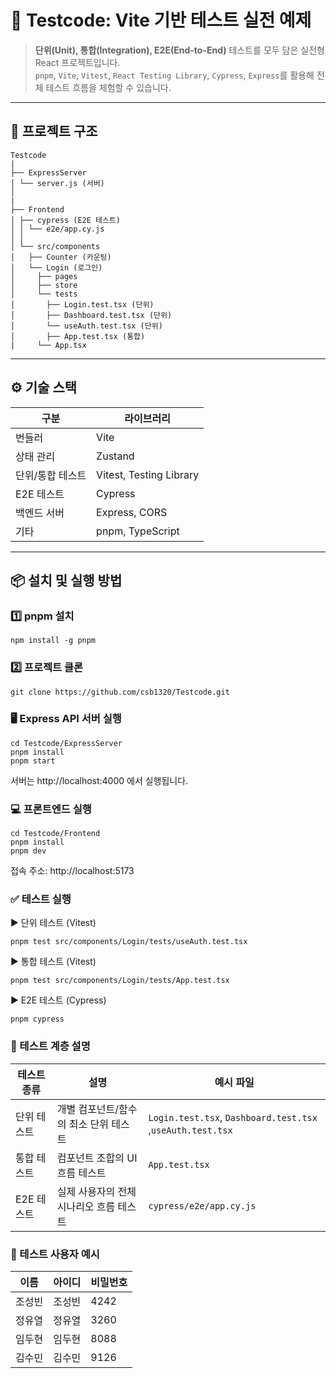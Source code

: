 # 🧪 Testcode: Vite 기반 테스트 실전 예제

> **단위(Unit), 통합(Integration), E2E(End-to-End)** 테스트를 모두 담은 실전형 React 프로젝트입니다.  
> `pnpm`, `Vite`, `Vitest`, `React Testing Library`, `Cypress`, `Express`를 활용해 전체 테스트 흐름을 체험할 수 있습니다.

---

## 📁 프로젝트 구조
```
Testcode
|
├── ExpressServer
│ └── server.js (서버)
│
|
├── Frontend
│ ├── cypress (E2E 테스트) 
│ │ └── e2e/app.cy.js
│ │
│ └── src/components
│   ├── Counter (카운팅)
│   └── Login (로그인)
│     ├── pages
│     ├── store
│     └── tests
│       ├── Login.test.tsx (단위)
│       ├── Dashboard.test.tsx (단위)
│       └── useAuth.test.tsx (단위)
│       ├── App.test.tsx (통합)
|     └── App.tsx
```

---

## ⚙️ 기술 스택

| 구분            | 라이브러리                           |
|----------------|--------------------------------------|
| 번들러          | Vite                                 |
| 상태 관리       | Zustand                              |
| 단위/통합 테스트 | Vitest, Testing Library              |
| E2E 테스트      | Cypress                              |
| 백엔드 서버     | Express, CORS                        |
| 기타           | pnpm, TypeScript                     |

---

## 📦 설치 및 실행 방법

### 1️⃣ pnpm 설치

```
npm install -g pnpm
```


### 2️⃣ 프로젝트 클론
```
git clone https://github.com/csb1320/Testcode.git
```

### 🖥 Express API 서버 실행
```
cd Testcode/ExpressServer
pnpm install
pnpm start
```

서버는 http://localhost:4000 에서 실행됩니다.

### 💻 프론트엔드 실행
```
cd Testcode/Frontend
pnpm install
pnpm dev
```

접속 주소: http://localhost:5173

### ✅ 테스트 실행
▶ 단위 테스트 (Vitest)
```
pnpm test src/components/Login/tests/useAuth.test.tsx
```

▶ 통합 테스트 (Vitest)
```
pnpm test src/components/Login/tests/App.test.tsx
```

▶ E2E 테스트 (Cypress)
```
pnpm cypress
```

### 🧪 테스트 계층 설명
| 테스트 종류  | 설명                     | 예시 파일                                |
| ------- | ---------------------- | ------------------------------------ |
| 단위 테스트  | 개별 컴포넌트/함수의 최소 단위 테스트  | `Login.test.tsx`, `Dashboard.test.tsx` ,`useAuth.test.tsx` |
| 통합 테스트  | 컴포넌트 조합의 UI 흐름 테스트     | `App.test.tsx`                       |
| E2E 테스트 | 실제 사용자의 전체 시나리오 흐름 테스트 | `cypress/e2e/app.cy.js`              |


### 👥 테스트 사용자 예시
|이름	| 아이디 |	비밀번호 |
|-----|--------|----------------|
|조성빈	|조성빈	|4242|
|정유열	|정유열|	3260|
|임두현	|임두현	|8088|
|김수민	|김수민	|9126|

